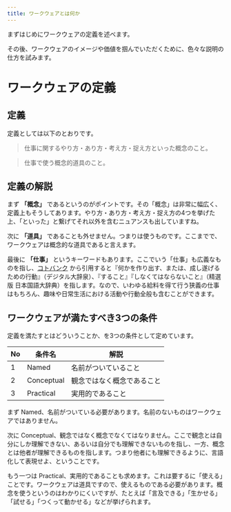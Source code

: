 ```yaml
---
title: ワークウェアとは何か
---
```


まずはじめにワークウェアの定義を述べます。

その後、ワークウェアのイメージや価値を掴んでいただくために、色々な説明の仕方を試みます。

# ワークウェアの定義

## 定義
定義としては以下のとおりです。

> 仕事に関するやり方・あり方・考え方・捉え方といった概念のこと。

> 仕事で使う概念的道具のこと。

## 定義の解説
まず **「概念」** であるというのがポイントです。その「概念」は非常に幅広く、定義上もそうしてあります。やり方・あり方・考え方・捉え方の4つを挙げた上、「といった」と繋げてそれ以外を含むニュアンスも出していますね。

次に **「道具」** であることも外せません。つまりは使うものです。ここまでで、ワークウェアは概念的な道具であると言えます。

最後に **「仕事」** というキーワードもあります。ここでいう「仕事」も広義なものを指し、[コトバンク](https://kotobank.jp/word/%E4%BB%95%E4%BA%8B-73099) から引用すると『何かを作り出す、または、成し遂げるための行動』（デジタル大辞泉）、『すること』『しなくてはならないこと』（精選版 日本国語大辞典）を指します。なので、いわゆる給料を得て行う狭義の仕事はもちろん、趣味や日常生活における活動や行動全般も含むことができます。

## ワークウェアが満たすべき3つの条件
定義を満たすとはどういうことか、を3つの条件として定めています。

| No | 条件名 | 解説 |
| ---- | ---- | ---- |
| 1 | Named      | 名前がついていること |
| 2 | Conceptual | 観念ではなく概念であること |
| 3 | Practical  | 実用的であること |

まず Named、名前がついている必要があります。名前のないものはワークウェアではありません。

次に Conceptual、観念ではなく概念でなくてはなりません。ここで観念とは自分にしか理解できない、あるいは自分でも理解できないものを指し、一方、概念とは他者が理解できるものを指します。つまり他者にも理解できるように、言語化して表現せよ、ということです。

もう一つは Practical、実用的であることも求めます。これは要するに「使える」ことです。ワークウェアは道具ですので、使えるものである必要があります。概念を使うというのはわかりにくいですが、たとえば「言及できる」「生かせる」「試せる」「つくって動かせる」などが挙げられます。

